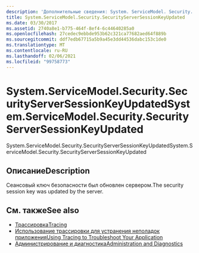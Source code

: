 ```yaml
---
description: 'Дополнительные сведения: System. ServiceModel. Security. Секуритисерверсессионкэйупдатед'
title: System.ServiceModel.Security.SecurityServerSessionKeyUpdated
ms.date: 03/30/2017
ms.assetid: 2740a8e1-b775-464f-8ef4-6c44640285a0
ms.openlocfilehash: 27cedec9ebbde953b62c321ca77682aed64f889b
ms.sourcegitcommit: ddf7edb67715a5b9a45e3dd44536dabc153c1de0
ms.translationtype: MT
ms.contentlocale: ru-RU
ms.lasthandoff: 02/06/2021
ms.locfileid: "99758773"
---
```

# <a name="systemservicemodelsecuritysecurityserversessionkeyupdated"></a><span data-ttu-id="78290-103">System.ServiceModel.Security.SecurityServerSessionKeyUpdated</span><span class="sxs-lookup"><span data-stu-id="78290-103">System.ServiceModel.Security.SecurityServerSessionKeyUpdated</span></span>

<span data-ttu-id="78290-104">System.ServiceModel.Security.SecurityServerSessionKeyUpdated</span><span class="sxs-lookup"><span data-stu-id="78290-104">System.ServiceModel.Security.SecurityServerSessionKeyUpdated</span></span>  
  
## <a name="description"></a><span data-ttu-id="78290-105">Описание</span><span class="sxs-lookup"><span data-stu-id="78290-105">Description</span></span>  

 <span data-ttu-id="78290-106">Сеансовый ключ безопасности был обновлен сервером.</span><span class="sxs-lookup"><span data-stu-id="78290-106">The security session key was updated by the server.</span></span>  
  
## <a name="see-also"></a><span data-ttu-id="78290-107">См. также</span><span class="sxs-lookup"><span data-stu-id="78290-107">See also</span></span>

- [<span data-ttu-id="78290-108">Трассировка</span><span class="sxs-lookup"><span data-stu-id="78290-108">Tracing</span></span>](index.md)
- [<span data-ttu-id="78290-109">Использование трассировки для устранения неполадок приложения</span><span class="sxs-lookup"><span data-stu-id="78290-109">Using Tracing to Troubleshoot Your Application</span></span>](using-tracing-to-troubleshoot-your-application.md)
- [<span data-ttu-id="78290-110">Администрирование и диагностика</span><span class="sxs-lookup"><span data-stu-id="78290-110">Administration and Diagnostics</span></span>](../index.md)
